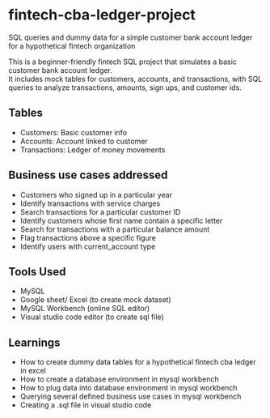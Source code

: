 # fintech-cba-ledger-project
SQL queries and dummy data for a simple customer bank account ledger for a hypothetical fintech organization

This is a beginner-friendly fintech SQL project that simulates a basic customer bank account ledger.  
It includes mock tables for customers, accounts, and transactions, with SQL queries to analyze transactions, amounts, sign ups, and customer ids.

## Tables
- Customers: Basic customer info
- Accounts: Account linked to customer
- Transactions: Ledger of money movements

## Business use cases addressed
- Customers who signed up in a particular year
- Identify transactions with service charges
- Search transactions for a particular customer ID
- Identify customers whose first name contain a specific letter
- Search for transactions with a particular balance amount 
- Flag transactions above a specific figure
- Identify users with current_account type

## Tools Used
- MySQL
- Google sheet/ Excel (to create mock dataset)
- MySQL Workbench (online SQL editor)
- Visual studio code editor (to create sql file)

## Learnings
- How to create dummy data tables for a hypothetical fintech cba ledger in excel
- How to create a database environment in mysql workbench
- How to plug data into database environment in mysql workbench
- Querying several defined business use cases in mysql workbench
- Creating a .sql file in visual studio code
  
  
